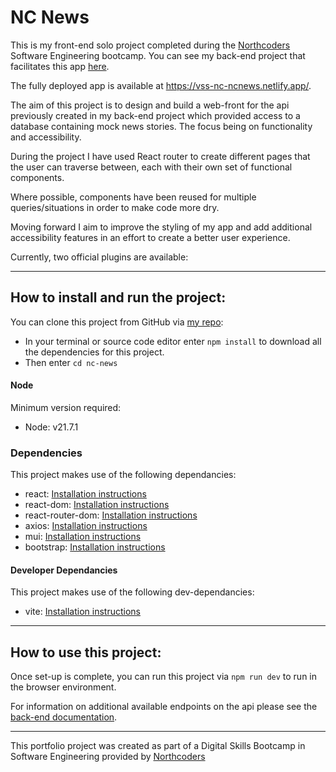 # NC News

This is my front-end solo project completed during the [Northcoders](https://northcoders.com/) Software Engineering bootcamp. You can see my back-end project that facilitates this app [here](https://github.com/messat/BE-News-API-NC).

The fully deployed app is available at https://vss-nc-ncnews.netlify.app/.

The aim of this project is to design and build a web-front for the api previously created in my back-end project which provided access to a database containing mock news stories. The focus being on functionality and accessibility.

During the project I have used React router to create different pages that the user can traverse between, each with their own set of functional components.

Where possible, components have been reused for multiple queries/situations in order to make code more dry.

Moving forward I aim to improve the styling of my app and add additional accessibility features in an effort to create a better user experience.

Currently, two official plugins are available:

---

## How to install and run the project:

You can clone this project from GitHub via [my repo](https://github.com/messat/nc-news):

- In your terminal or source code editor enter ```npm install``` to download all the dependencies for this project.
- Then enter ```cd nc-news```

#### Node

Minimum version required:
- Node: v21.7.1

### Dependencies

This project makes use of the following dependancies:
- react: [Installation instructions](https://www.npmjs.com/package/react)
- react-dom: [Installation instructions](https://www.npmjs.com/package/react-dom)
- react-router-dom: [Installation instructions](https://www.npmjs.com/package/react-router)
- axios: [Installation instructions](https://www.npmjs.com/package/axios)
- mui: [Installation instructions](https://mui.com/material-ui/getting-started/installation/)
- bootstrap: [Installation instructions](https://getbootstrap.com/docs/5.3/getting-started/download/)

#### Developer Dependancies

This project makes use of the following dev-dependancies:
- vite: [Installation instructions](https://www.npmjs.com/package/vite)

---

## How to use this project:

Once set-up is complete, you can run this project via ```npm run dev``` to run in the browser environment.

For information on additional available endpoints on the api please see the [back-end documentation](https://be-news-api-server.onrender.com/api).

---

This portfolio project was created as part of a Digital Skills Bootcamp in Software Engineering provided by [Northcoders](https://northcoders.com/)